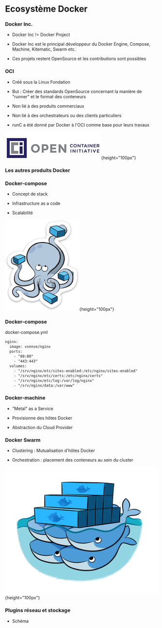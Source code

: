 # Ecosystème Docker

### Docker Inc.

- Docker Inc != Docker Project

- Docker Inc est le principal développeur du Docker Engine, Compose, Machine, Kitematic, Swarm etc.

- Ces projets restent OpenSource et les contributions sont possibles

### OCI

- Créé sous la Linux Fondation

- But : Créer des standards OpenSource concernant la manière de "runner" et le format des conteneurs

- Non lié à des produits commerciaux

- Non lié à des orchestrateurs ou des clients particuliers

- runC a été donné par Docker à l'OCI comme base pour leurs travaux

![](images/docker/oci.png){height="100px"}

### Les autres produits Docker

### Docker-compose

- Concept de stack

- Infrastructure as a code

- Scalabilité

![](images/docker/compose.png){height="100px"}

### Docker-compose

docker-compose.yml
```
nginx:
  image: vsense/nginx
  ports:
    - "80:80"
    - "443:443"
  volumes:
    - "/srv/nginx/etc/sites-enabled:/etc/nginx/sites-enabled"
    - "/srv/nginx/etc/certs:/etc/nginx/certs"
    - "/srv/nginx/etc/log:/var/log/nginx"
    - "/srv/nginx/data:/var/www"
```

### Docker-machine

- "Metal" as a Service

- Provisionne des hôtes Docker

- Abstraction du Cloud Provider

### Docker Swarm

- Clustering : Mutualisation d'hôtes Docker

- Orchestration : placement des conteneurs au sein du cluster

![](images/docker/docker-swarm.png){height="100px"}

### Plugins réseau et stockage

- Schéma

